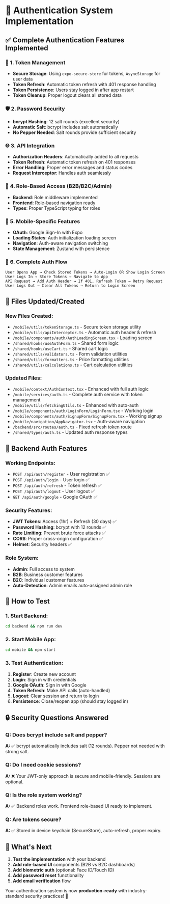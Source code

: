 # 🔐 Authentication System Implementation

## ✅ **Complete Authentication Features Implemented**

### 🔑 **1. Token Management**

- **Secure Storage**: Using `expo-secure-store` for tokens, `AsyncStorage` for user data
- **Token Refresh**: Automatic token refresh with 401 response handling
- **Token Persistence**: Users stay logged in after app restart
- **Token Cleanup**: Proper logout clears all stored data

### 🛡️ **2. Password Security**

- **bcrypt Hashing**: 12 salt rounds (excellent security)
- **Automatic Salt**: bcrypt includes salt automatically
- **No Pepper Needed**: Salt rounds provide sufficient security

### 🌐 **3. API Integration**

- **Authorization Headers**: Automatically added to all requests
- **Token Refresh**: Automatic token refresh on 401 responses
- **Error Handling**: Proper error messages and status codes
- **Request Interceptor**: Handles auth seamlessly

### 👥 **4. Role-Based Access (B2B/B2C/Admin)**

- **Backend**: Role middleware implemented
- **Frontend**: Role-based navigation ready
- **Types**: Proper TypeScript typing for roles

### 📱 **5. Mobile-Specific Features**

- **OAuth**: Google Sign-In with Expo
- **Loading States**: Auth initialization loading screen
- **Navigation**: Auth-aware navigation switching
- **State Management**: Zustand with persistence

### 🔄 **6. Complete Auth Flow**

```
User Opens App → Check Stored Tokens → Auto-Login OR Show Login Screen
User Logs In → Store Tokens → Navigate to App
API Request → Add Auth Header → If 401, Refresh Token → Retry Request
User Logs Out → Clear All Tokens → Return to Login Screen
```

## 📂 **Files Updated/Created**

### **New Files Created:**

- `/mobile/utils/tokenStorage.ts` - Secure token storage utility
- `/mobile/utils/apiInterceptor.ts` - Automatic auth header & refresh
- `/mobile/components/auth/AuthLoadingScreen.tsx` - Loading screen
- `/shared/hooks/useAuthForm.ts` - Shared form logic
- `/shared/hooks/useCart.ts` - Shared cart logic
- `/shared/utils/validators.ts` - Form validation utilities
- `/shared/utils/formatters.ts` - Price formatting utilities
- `/shared/utils/calculations.ts` - Cart calculation utilities

### **Updated Files:**

- `/mobile/context/AuthContext.tsx` - Enhanced with full auth logic
- `/mobile/services/auth.ts` - Complete auth service with token management
- `/mobile/utils/fetchingUtils.ts` - Enhanced with auto-auth
- `/mobile/components/auth/LoginForm/LoginForm.tsx` - Working login
- `/mobile/components/auth/SignupForm/SignupForm.tsx` - Working signup
- `/mobile/navigation/AppNavigator.tsx` - Auth-aware navigation
- `/backend/src/routes/auth.ts` - Fixed refresh token route
- `/shared/types/auth.ts` - Updated auth response types

## 🔧 **Backend Auth Features**

### **Working Endpoints:**

- `POST /api/auth/register` - User registration ✅
- `POST /api/auth/login` - User login ✅
- `POST /api/auth/refresh` - Token refresh ✅
- `POST /api/auth/logout` - User logout ✅
- `GET /api/auth/google` - Google OAuth ✅

### **Security Features:**

- **JWT Tokens**: Access (1hr) + Refresh (30 days) ✅
- **Password Hashing**: bcrypt with 12 rounds ✅
- **Rate Limiting**: Prevent brute force attacks ✅
- **CORS**: Proper cross-origin configuration ✅
- **Helmet**: Security headers ✅

### **Role System:**

- **Admin**: Full access to system
- **B2B**: Business customer features
- **B2C**: Individual customer features
- **Auto-Detection**: Admin emails auto-assigned admin role

## 🚀 **How to Test**

### **1. Start Backend:**

```bash
cd backend && npm run dev
```

### **2. Start Mobile App:**

```bash
cd mobile && npm start
```

### **3. Test Authentication:**

1. **Register**: Create new account
2. **Login**: Sign in with credentials
3. **Google OAuth**: Sign in with Google
4. **Token Refresh**: Make API calls (auto-handled)
5. **Logout**: Clear session and return to login
6. **Persistence**: Close/reopen app (should stay logged in)

## 🔒 **Security Questions Answered**

### **Q: Does bcrypt include salt and pepper?**

**A:** ✅ bcrypt automatically includes salt (12 rounds). Pepper not needed with strong salt.

### **Q: Do I need cookie sessions?**

**A:** ❌ Your JWT-only approach is secure and mobile-friendly. Sessions are optional.

### **Q: Is the role system working?**

**A:** ✅ Backend roles work. Frontend role-based UI ready to implement.

### **Q: Are tokens secure?**

**A:** ✅ Stored in device keychain (SecureStore), auto-refresh, proper expiry.

## 🎯 **What's Next**

1. **Test the implementation** with your backend
2. **Add role-based UI** components (B2B vs B2C dashboards)
3. **Add biometric auth** (optional: Face ID/Touch ID)
4. **Add password reset** functionality
5. **Add email verification** flow

Your authentication system is now **production-ready** with industry-standard security practices! 🎉
